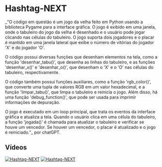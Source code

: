 # Hashtag-NEXT

_"O código em questão é um jogo da velha feito em Python usando a biblioteca Pygame para a interface gráfica. O jogo é exibido em uma janela, onde o tabuleiro do jogo da velha é desenhado e o usuário pode jogar clicando nas células do tabuleiro. O jogo suporta dois jogadores e o placar é mantido em uma janela lateral que exibe o número de vitórias do jogador 'X' e do jogador 'O'.

O código possui diversas funções que desenham elementos na tela, como a função 'desenhar_tabu()', que desenha as linhas do tabuleiro, e as funções 'desenhar_x()' e 'desenhar_o()', que desenham o 'X' e o 'O' nas células do tabuleiro, respectivamente.

O código também possui funções auxiliares, como a função 'rgb_color()', que converte uma tupla de valores RGB em um valor hexadecimal, e a função 'limpar_tabu()', que limpa o tabuleiro e reinicia o jogo. Além disso, há uma função 'debug_function()', que pode ser usada para imprimir informações de depuração.

O jogo é executado em um loop principal, que trata os eventos da interface gráfica e atualiza a tela. Quando o usuário clica em uma célula do tabuleiro, a função 'jogada()' é chamada para atualizar o tabuleiro e verificar se houve um vencedor. Se houver um vencedor, o placar é atualizado e o jogo é reiniciado."_ por chatGPT.

## Vídeos
[![Hashtag-NEXT](https://img.youtube.com/vi/lwlirs_dlSI/0.jpg)](https://www.youtube.com/watch?v=lwlirs_dlSI)
[![Hashtag-NEXT](https://img.youtube.com/vi/ow0xaPRF4P4/0.jpg)](https://www.youtube.com/watch?v=ow0xaPRF4P4)


